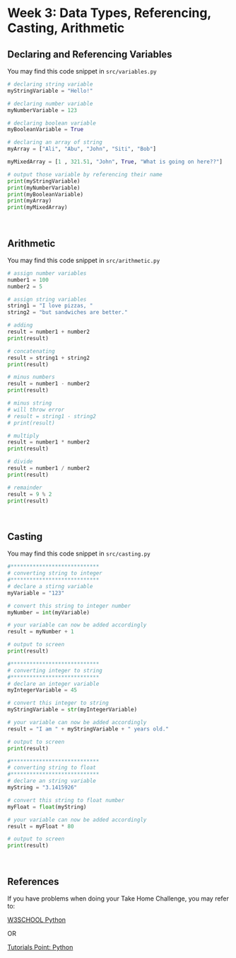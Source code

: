 # Week 3: Data Types, Referencing, Casting, Arithmetic

## Declaring and Referencing Variables

You may find this code snippet in `src/variables.py`

```python
# declaring string variable
myStringVariable = "Hello!"

# declaring number variable
myNumberVariable = 123

# declaring boolean variable
myBooleanVariable = True

# declaring an array of string
myArray = ["Ali", "Abu", "John", "Siti", "Bob"]

myMixedArray = [1 , 321.51, "John", True, "What is going on here??"]

# output those variable by referencing their name
print(myStringVariable)
print(myNumberVariable)
print(myBooleanVariable)
print(myArray)
print(myMixedArray)
```

<br/>

## Arithmetic

You may find this code snippet in `src/arithmetic.py`

```python
# assign number variables
number1 = 100
number2 = 5

# assign string variables
string1 = "I love pizzas, "
string2 = "but sandwiches are better."

# adding
result = number1 + number2
print(result)

# concatenating
result = string1 + string2
print(result)

# minus numbers
result = number1 - number2
print(result)

# minus string
# will throw error
# result = string1 - string2
# print(result)

# multiply
result = number1 * number2
print(result)

# divide
result = number1 / number2
print(result)

# remainder
result = 9 % 2
print(result)

```

<br/>

## Casting

You may find this code snippet in `src/casting.py`

```python
#****************************
# converting string to integer
#****************************
# declare a stirng variable
myVariable = "123"

# convert this string to integer number
myNumber = int(myVariable)

# your variable can now be added accordingly
result = myNumber + 1

# output to screen
print(result)

#****************************
# converting integer to string
#****************************
# declare an integer variable
myIntegerVariable = 45

# convert this integer to string
myStringVariable = str(myIntegerVariable)

# your variable can now be added accordingly
result = "I am " + myStringVariable + " years old."

# output to screen
print(result)

#****************************
# converting string to float
#****************************
# declare an string variable
myString = "3.1415926"

# convert this string to float number
myFloat = float(myString)

# your variable can now be added accordingly
result = myFloat * 80

# output to screen
print(result)
```

<br/>

## References

If you have problems when doing your Take Home Challenge, you may refer to:

[W3SCHOOL Python](https://www.w3schools.com/python/default.asp)

OR

[Tutorials Point: Python](https://www.tutorialspoint.com/python/index.htm)
